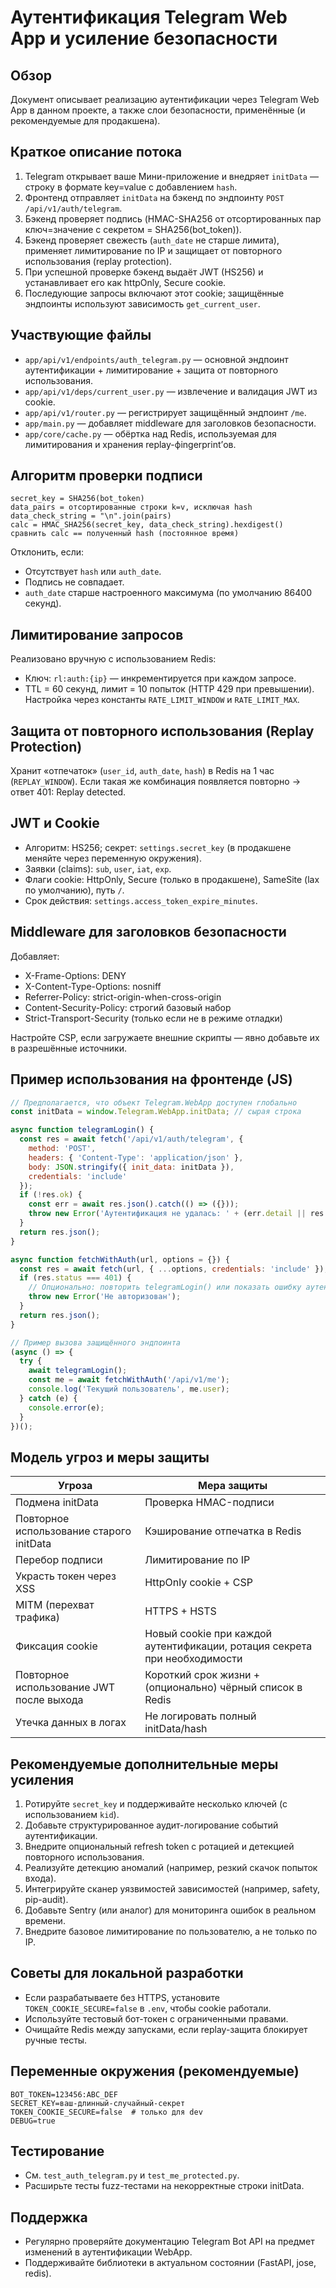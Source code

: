 # Аутентификация Telegram Web App и усиление безопасности

## Обзор
Документ описывает реализацию аутентификации через Telegram Web App в данном проекте, а также слои безопасности, применённые (и рекомендуемые для продакшена).

## Краткое описание потока
1. Telegram открывает ваше Мини-приложение и внедряет `initData` — строку в формате key=value с добавлением `hash`.
2. Фронтенд отправляет `initData` на бэкенд по эндпоинту `POST /api/v1/auth/telegram`.
3. Бэкенд проверяет подпись (HMAC-SHA256 от отсортированных пар ключ=значение с секретом = SHA256(bot_token)).
4. Бэкенд проверяет свежесть (`auth_date` не старше лимита), применяет лимитирование по IP и защищает от повторного использования (replay protection).
5. При успешной проверке бэкенд выдаёт JWT (HS256) и устанавливает его как httpOnly, Secure cookie.
6. Последующие запросы включают этот cookie; защищённые эндпоинты используют зависимость `get_current_user`.

## Участвующие файлы
- `app/api/v1/endpoints/auth_telegram.py` — основной эндпоинт аутентификации + лимитирование + защита от повторного использования.
- `app/api/v1/deps/current_user.py` — извлечение и валидация JWT из cookie.
- `app/api/v1/router.py` — регистрирует защищённый эндпоинт `/me`.
- `app/main.py` — добавляет middleware для заголовков безопасности.
- `app/core/cache.py` — обёртка над Redis, используемая для лимитирования и хранения replay-фingerprint’ов.

## Алгоритм проверки подписи
```
secret_key = SHA256(bot_token)
data_pairs = отсортированные строки k=v, исключая hash
data_check_string = "\n".join(pairs)
calc = HMAC_SHA256(secret_key, data_check_string).hexdigest()
сравнить calc == полученный hash (постоянное время)
```
Отклонить, если:
- Отсутствует `hash` или `auth_date`.
- Подпись не совпадает.
- `auth_date` старше настроенного максимума (по умолчанию 86400 секунд).

## Лимитирование запросов
Реализовано вручную с использованием Redis:
- Ключ: `rl:auth:{ip}` — инкрементируется при каждом запросе.
- TTL = 60 секунд, лимит = 10 попыток (HTTP 429 при превышении).
Настройка через константы `RATE_LIMIT_WINDOW` и `RATE_LIMIT_MAX`.

## Защита от повторного использования (Replay Protection)
Хранит «отпечаток» (`user_id`, `auth_date`, `hash`) в Redis на 1 час (`REPLAY_WINDOW`).
Если такая же комбинация появляется повторно → ответ 401: Replay detected.

## JWT и Cookie
- Алгоритм: HS256; секрет: `settings.secret_key` (в продакшене меняйте через переменную окружения).
- Заявки (claims): `sub`, `user`, `iat`, `exp`.
- Флаги cookie: HttpOnly, Secure (только в продакшене), SameSite (lax по умолчанию), путь `/`.
- Срок действия: `settings.access_token_expire_minutes`.

## Middleware для заголовков безопасности
Добавляет:
- X-Frame-Options: DENY
- X-Content-Type-Options: nosniff
- Referrer-Policy: strict-origin-when-cross-origin
- Content-Security-Policy: строгий базовый набор
- Strict-Transport-Security (только если не в режиме отладки)

Настройте CSP, если загружаете внешние скрипты — явно добавьте их в разрешённые источники.

## Пример использования на фронтенде (JS)
```js
// Предполагается, что объект Telegram.WebApp доступен глобально
const initData = window.Telegram.WebApp.initData; // сырая строка

async function telegramLogin() {
  const res = await fetch('/api/v1/auth/telegram', {
    method: 'POST',
    headers: { 'Content-Type': 'application/json' },
    body: JSON.stringify({ init_data: initData }),
    credentials: 'include'
  });
  if (!res.ok) {
    const err = await res.json().catch(() => ({}));
    throw new Error('Аутентификация не удалась: ' + (err.detail || res.status));
  }
  return res.json();
}

async function fetchWithAuth(url, options = {}) {
  const res = await fetch(url, { ...options, credentials: 'include' });
  if (res.status === 401) {
    // Опционально: повторить telegramLogin() или показать ошибку аутентификации
    throw new Error('Не авторизован');
  }
  return res.json();
}

// Пример вызова защищённого эндпоинта
(async () => {
  try {
    await telegramLogin();
    const me = await fetchWithAuth('/api/v1/me');
    console.log('Текущий пользователь', me.user);
  } catch (e) {
    console.error(e);
  }
})();
```

## Модель угроз и меры защиты
| Угроза | Мера защиты |
|--------|------------|
| Подмена initData | Проверка HMAC-подписи |
| Повторное использование старого initData | Кэширование отпечатка в Redis |
| Перебор подписи | Лимитирование по IP |
| Украсть токен через XSS | HttpOnly cookie + CSP |
| MITM (перехват трафика) | HTTPS + HSTS |
| Фиксация cookie | Новый cookie при каждой аутентификации, ротация секрета при необходимости |
| Повторное использование JWT после выхода | Короткий срок жизни + (опционально) чёрный список в Redis |
| Утечка данных в логах | Не логировать полный initData/hash |

## Рекомендуемые дополнительные меры усиления
1. Ротируйте `secret_key` и поддерживайте несколько ключей (с использованием `kid`).
2. Добавьте структурированное аудит-логирование событий аутентификации.
3. Внедрите опциональный refresh token с ротацией и детекцией повторного использования.
4. Реализуйте детекцию аномалий (например, резкий скачок попыток входа).
5. Интегрируйте сканер уязвимостей зависимостей (например, safety, pip-audit).
6. Добавьте Sentry (или аналог) для мониторинга ошибок в реальном времени.
7. Внедрите базовое лимитирование по пользователю, а не только по IP.

## Советы для локальной разработки
- Если разрабатываете без HTTPS, установите `TOKEN_COOKIE_SECURE=false` в `.env`, чтобы cookie работали.
- Используйте тестовый бот-токен с ограниченными правами.
- Очищайте Redis между запусками, если replay-защита блокирует ручные тесты.

## Переменные окружения (рекомендуемые)
```
BOT_TOKEN=123456:ABC_DEF
SECRET_KEY=ваш-длинный-случайный-секрет
TOKEN_COOKIE_SECURE=false  # только для dev
DEBUG=true
```

## Тестирование
- См. `test_auth_telegram.py` и `test_me_protected.py`.
- Расширьте тесты fuzz-тестами на некорректные строки initData.

## Поддержка
- Регулярно проверяйте документацию Telegram Bot API на предмет изменений в аутентификации WebApp.
- Поддерживайте библиотеки в актуальном состоянии (FastAPI, jose, redis).